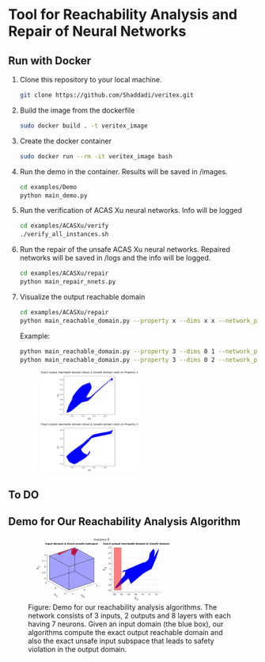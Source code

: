 # Tool for Reachability Analysis and Repair of Neural Networks

## Run with Docker

1. Clone this repository to your local machine.

    ```bash
    git clone https://github.com/Shaddadi/veritex.git
    ```

1. Build the image from the dockerfile

    ```bash
    sudo docker build . -t veritex_image
    ```

1. Create the docker container

    ```bash
    sudo docker run --rm -it veritex_image bash
    ```

1. Run the demo in the container. Results will be saved in /images.

    ```bash
    cd examples/Demo
    python main_demo.py
    ````

1. Run the verification of ACAS Xu neural networks. Info will be logged

    ```bash
    cd examples/ACASXu/verify
    ./verify_all_instances.sh
    ```

1. Run the repair of the unsafe ACAS Xu neural networks. Repaired networks will be saved in /logs and the info will be logged.

    ```bash
    cd examples/ACASXu/repair
    python main_repair_nnets.py
    ```

1. Visualize the output reachable domain

    ```bash
    cd examples/ACASXu/repair
    python main_reachable_domain.py --property x --dims x x --network_path 'xxx'
    ```

    Example:

    ```bash
    python main_reachable_domain.py --property 3 --dims 0 1 --network_path '../nets/ACASXU_run2a_2_1_batch_2000.onnx'
    python main_reachable_domain.py --property 3 --dims 0 2 --network_path '../nets/ACASXU_run2a_2_1_batch_2000.onnx'
    ```

    <figure>
        <img src="examples/ACASXu/repair/images/reachable_domain_property_3_dims0_1.png" style="width:50%"> <img src="examples/ACASXu/repair/images/reachable_domain_property_3_dims0_2.png" style="width:50%">
    </figure>

## To DO

## Demo for Our Reachability Analysis Algorithm

<figure>
    <img src="examples/Demo/reach_demo.gif" style="width:70%">
    <figcaption>Figure: Demo for our reachability analysis algorithms. The network consists of 3 inputs, 2 outputs and 8 layers with each having 7 neurons. Given an input domain (the blue box), our algorithms compute the exact output reachable domain and also the exact unsafe input subspace that leads to safety violation in the output domain.</figcaption>
</figure>
